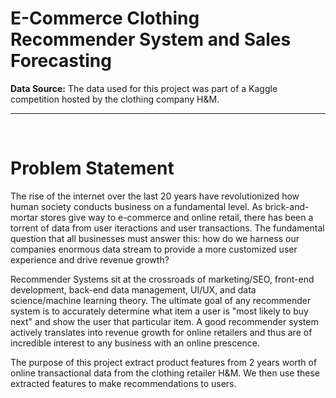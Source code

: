# E-Commerce Clothing Recommender System and Sales Forecasting

**Data Source:** The data used for this project was part of a Kaggle competition hosted by the clothing company H&M.

---

<br>

# Problem Statement

The rise of the internet over the last 20 years have revolutionized how human society conducts business on a fundamental level. As brick-and-mortar stores give way to e-commerce and online retail, there has been a torrent of data from user iteractions and user transactions. The fundamental question that all businesses must answer this: how do we harness our companies enormous data stream to provide a more customized user experience and drive revenue growth?

Recommender Systems sit at the crossroads of marketing/SEO, front-end development, back-end data management, UI/UX, and data science/machine learning theory. The ultimate goal of any recommender system is to accurately determine what item a user is "most likely to buy next" and show the user that particular item. A good recommender system actively translates into revenue growth for online retailers and thus are of incredible interest to any business with an online prescence.

The purpose of this project extract product features from 2 years worth of online transactional data from the clothing retailer H&M. We then use these extracted features to make recommendations to users.
